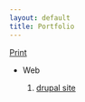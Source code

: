 ```yaml
---
layout: default
title: Portfolio	
---
```


<a href="http://coroflot.com/rjarmand" target="_blank">Print</a>
<br>

<ul>
   <li>Web</li>
      <ol>
         <li><span><a href="http://mydrupal.site90.net/" target="_blank">drupal site</a></span></li>
      </ol>
</ul>
